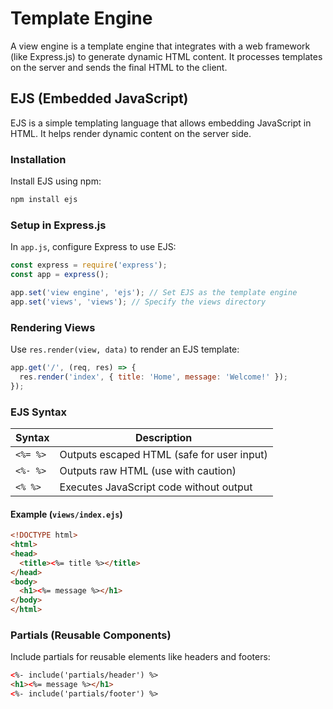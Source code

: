 # Template Engine 

A view engine is a template engine that integrates with a web framework (like Express.js) to generate dynamic HTML content. It processes templates on the server and sends the final HTML to the client.  

## EJS (Embedded JavaScript)   

EJS is a simple templating language that allows embedding JavaScript in HTML. It helps render dynamic content on the server side.  

### Installation  

Install EJS using npm:  
```sh
npm install ejs
```  

### Setup in Express.js  

In `app.js`, configure Express to use EJS:  

```javascript
const express = require('express');
const app = express();

app.set('view engine', 'ejs'); // Set EJS as the template engine
app.set('views', 'views'); // Specify the views directory
```  

### Rendering Views  

Use `res.render(view, data)` to render an EJS template:  

```javascript
app.get('/', (req, res) => {
  res.render('index', { title: 'Home', message: 'Welcome!' });
});
```  

### EJS Syntax  

| Syntax      | Description |
|------------|-------------|
| `<%= %>`   | Outputs escaped HTML (safe for user input) |
| `<%- %>`   | Outputs raw HTML (use with caution) |
| `<% %>`    | Executes JavaScript code without output |

#### Example (`views/index.ejs`)  
```html
<!DOCTYPE html>
<html>
<head>
  <title><%= title %></title>
</head>
<body>
  <h1><%= message %></h1>
</body>
</html>
```

### Partials (Reusable Components)  

Include partials for reusable elements like headers and footers:  

```html
<%- include('partials/header') %>
<h1><%= message %></h1>
<%- include('partials/footer') %>
```

